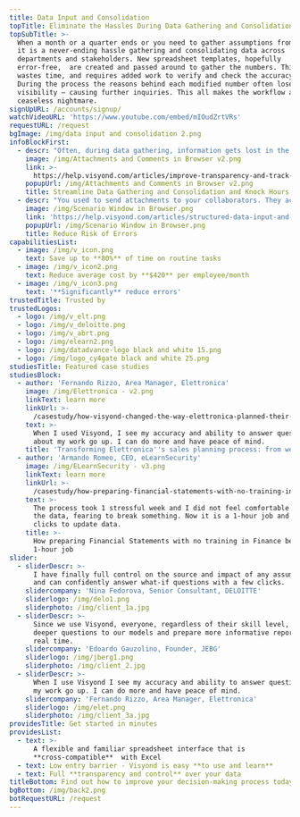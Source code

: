```yaml
---
title: Data Input and Consolidation
topTitle: Eliminate the Hassles During Data Gathering and Consolidation
topSubTitle: >-
  When a month or a quarter ends or you need to gather assumptions from experts,
  it is a never-ending hassle gathering and consolidating data across
  departments and stakeholders. New spreadsheet templates, hopefully
  error-free,  are created and passed around to gather the numbers. This often
  wastes time, and requires added work to verify and check the accuracy of data.
  During the process the reasons behind each modified number often loses its
  visibility – causing further inquiries. This all makes the workflow a
  ceaseless nightmare.
signUpURL: /accounts/signup/
watchVideoURL: 'https://www.youtube.com/embed/mIOudZrtVRs'
requestURL: /request
bgImage: /img/data input and consolidation 2.png
infoBlockFirst:
  - descr: "Often, during data gathering, information gets lost in the endless stream of emails, inputs are added to the wrong cells, and outdated versions of the templates are floating around leaving everyone involved in the process confused and frustrated. With Visyond  you don’t have to worry about this anymore:\n\n* Automatically _update layout changes maintaining complete synchronization_ and data accuracy with _Visyond’s Template Manager_\r\n* Capture and _store all supporting data_, comments, and collaborators identification within Visyond, allowing complete transparency while _eliminating risk of losing data_\n* Compare data from departments, territories, sold services, or products _side by side with ease_\n* Create _multiple “what-if” scenarios_ with just a few clicks\r\n\n\nThe _spreadsheet owner maintains complete control and visibility_ over the entire data gathering process. This _eradicates rework and manual auditing_ due to manually handling and linking spreadsheets. \r\n\r\n\nVisyond makes the data gathering process efficient allowing you to _cut days worth of effort down to minutes_. It _eliminates the need for all the manual processes_ that are inherent with spreadsheets. \r\n"
    image: /img/Attachments and Comments in Browser v2.png
    link: >-
      https://help.visyond.com/articles/improve-transparency-and-track-changes-always-be-in-control-of-changes-to-the-model/
    popupUrl: /img/Attachments and Comments in Browser v2.png
    title: Streamline Data Gathering and Consolidation and Knock Hours Off Your Time
  - descr: "You used to send attachments to your collaborators. They accidentally changed layout or entered numbers in the wrong units. You had to spend days checking and rectifying all this, never being sure it was all correct. With Visyond you can:\r\n\r\n* Improve collaboration among business units by _notifying data requirements_ to each user\r\n* Securely _share only parts of the spreadsheet_ and allow only authorized business units or colleagues to view and modify their required portion – eliminating the need to email files and version chaos\r\n* Define cells, worksheets, dashboards and slides that can be viewed and/or updated\r\n* Get a _consolidated, always up to date spreadsheet_ as data gets synchronized at each iteration or change\r\n"
    image: /img/Scenario Window in Browser.png
    link: 'https://help.visyond.com/articles/structured-data-input-and-consolidation/'
    popupUrl: /img/Scenario Window in Browser.png
    title: Reduce Risk of Errors
capabilitiesList:
  - image: /img/v_icon.png
    text: Save up to **80%** of time on routine tasks
  - image: /img/v_icon2.png
    text: Reduce average cost by **$420** per employee/month
  - image: /img/v_icon3.png
    text: '**Significantly** reduce errors'
trustedTitle: Trusted by
trustedLogos:
  - logo: /img/v_elt.png
  - logo: /img/v_deloitte.png
  - logo: /img/v_abrt.png
  - logo: /img/elearn2.png
  - logo: /img/datadvance-logo black and white 15.png
  - logo: /img/logo_cy4gate black and white 25.png
studiesTitle: Featured case studies
studiesBlock:
  - author: 'Fernando Rizzo, Area Manager, Elettronica'
    image: /img/Elettronica - v2.png
    linkText: learn more
    linkUrl: >-
      /casestudy/how-visyond-changed-the-way-elettronica-planned-their-sales-and-shortened-the-process-from-weeks-to-hours/
    text: >-
      When I used Visyond, I see my accuracy and ability to answer questions
      about my work go up. I can do more and have peace of mind.
    title: 'Transforming Elettronica''s sales planning process: from weeks to hours'
  - author: 'Armando Romeo, CEO, eLearnSecurity'
    image: /img/ELearnSecurity - v3.png
    linkText: learn more
    linkUrl: >-
      /casestudy/how-preparing-financial-statements-with-no-training-in-finance-became-a-1-hour-job/
    text: >-
      The process took 1 stressful week and I did not feel comfortable to update
      the data, fearing to break something. Now it is a 1-hour job and a few
      clicks to update data.
    title: >-
      How preparing Financial Statements with no training in Finance became a
      1-hour job
slider:
  - sliderDescr: >-
      I have finally full control on the source and impact of any assumptions,
      and can confidently answer what-if questions with a few clicks.
    slidercompany: 'Nina Fedorova, Senior Consultant, DELOITTE'
    sliderlogo: /img/delo1.png
    sliderphoto: /img/client_1a.jpg
  - sliderDescr: >-
      Since we use Visyond, everyone, regardless of their skill level, can ask
      deeper questions to our models and prepare more informative reports in
      real time.
    slidercompany: 'Edoardo Gauzolino, Founder, JEBG'
    sliderlogo: /img/jberg1.png
    sliderphoto: /img/client_2.jpg
  - sliderDescr: >-
      When I use Visyond I see my accuracy and ability to answer questions about
      my work go up. I can do more and have peace of mind.
    slidercompany: 'Fernando Rizzo, Area Manager, Elettronica'
    sliderlogo: /img/elet.png
    sliderphoto: /img/client_3a.jpg
providesTitle: Get started in minutes
providesList:
  - text: >-
      A flexible and familiar spreadsheet interface that is
      **cross-compatible**  with Excel
  - text: Low entry barrier - Visyond is easy **to use and learn**
  - text: Full **transparency and control** over your data
titleBottom: Find out how to improve your decision-making process today
bgBottom: /img/back2.png
botRequestURL: /request
---
```



